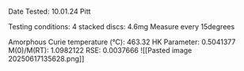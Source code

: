Date Tested: 10.01.24 Pitt

Testing conditions:
4 stacked discs: 4.6mg
Measure every 15degrees

Amorphous Curie temperature (°C): 463.32
HK Parameter:  0.5041377
M(0)/M(RT): 1.0982122
RSE: 0.0037666 
![[Pasted image 20250617135628.png]]
